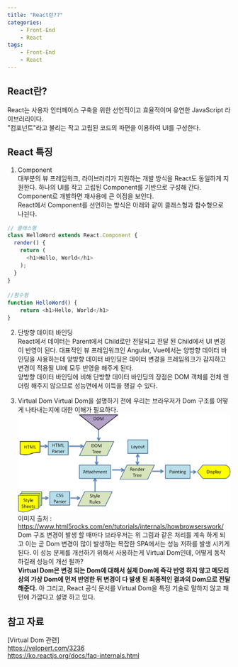 ```yaml
---
title: "React란??"
categories: 
    - Front-End
    - React
tags: 
    - Front-End
    - React
---
```

## React란?
React는 사용자 인터페이스 구축을 위한 선언적이고 효율적이며 유연한 JavaScript 라이브러리이다.<br>
"컴포넌트"라고 불리는 작고 고립된 코드의 파편을 이용하여 UI를 구성한다.

## React 특징
1. Component<br>
대부분의 뷰 프레임워크, 라이브러리가 지원하는 개발 방식을 React도 동일하게 지원한다. 하나의 UI를 작고 고립된 Component를 기반으로 구성해 간다. </br>
Component로 개발하면 재사용에 큰 이점을 보인다. <br>
React에서 Component를 선언하는 방식은 아래와 같이 클래스형과 함수형으로 나뉜다.
```javascript
// 클래스형
class HelloWord extends React.Component {
  render() {
    return (
      <h1>Hello, World</h1>
    );
  }
}

//함수형
function HelloWord() {
    return <h1>Hello, World</h1>
}
```

2. 단방향 데이터 바인딩<br>
React에서 데이터는 Parent에서 Child로만 전달되고 전달 된 Child에서 UI 변경이 반영이 된다. 대표적인 뷰 프레임워크인 Angular, Vue에서는 양방향 데이터 바인딩을 사용하는데 양방향 데이터 바인딩은 데이터 변경을 프레임워크가 감지하고 변경이 적용될 UI에 모두 반영을 해주게 된다. <br>
양방향 데이터 바인딩에 비해 단방향 데이터 바인딩의 장점은 DOM 객체를 전체 렌더링 해주지 않으므로 성능면에서 이득을 챙길 수 있다. <br>

3. Virtual Dom
Virtual Dom을 설명하기 전에 우리는 브라우저가 Dom 구조를 어떻게 나타내는지에 대한 이해가 필요하다.<br>
![Dom Render](/assets/images/domRenderTree.png)<br>
이미지 출처 : https://www.html5rocks.com/en/tutorials/internals/howbrowserswork/<br>
Dom 구조 변경이 발생 할 때마다 브라우저는 위 그림과 같은 처리를 계속 하게 되고 이는 곧 Dom 변경이 많이 발생하는 복잡한 SPA에서는 성능 저하를 발생 시키게 된다. 이 성능 문제를 개선하기 위해서 사용하는게 Virtual Dom인데, 어떻게 동작하길래 성능이 개선 될까?<br>
<b>Virtual Dom은 변경 되는 Dom에 대해서 실제 Dom에 즉각 반영 하지 않고 메모리 상의 가상 Dom에 먼저 반영한 뒤 변경이 다 발생 된 최종적인 결과의 Dom으로 전달 해준다.</b> 아 그리고, React 공식 문서를 Virtual Dom을 특정 기술로 말하지 않고 패턴에 가깝다고 설명 하고 있다. 

## 참고 자료
[Virtual Dom 관련] <br>
https://velopert.com/3236 <br>
https://ko.reactjs.org/docs/faq-internals.html